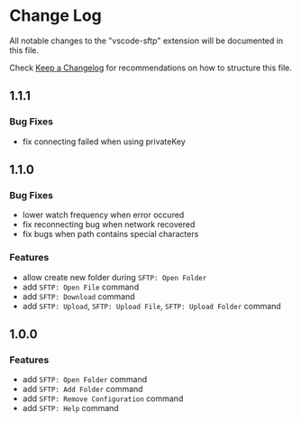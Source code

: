 # Change Log

All notable changes to the "vscode-sftp" extension will be documented in this file.

Check [Keep a Changelog](http://keepachangelog.com/) for recommendations on how to structure this file.

## 1.1.1

### Bug Fixes

* fix connecting failed when using privateKey

## 1.1.0

### Bug Fixes

* lower watch frequency when error occured
* fix reconnecting bug when network recovered
* fix bugs when path contains special characters

### Features

* allow create new folder during `SFTP: Open Folder`
* add `SFTP: Open File` command
* add `SFTP: Download` command
* add `SFTP: Upload`, `SFTP: Upload File`, `SFTP: Upload Folder` command

## 1.0.0

### Features

* add `SFTP: Open Folder` command
* add `SFTP: Add Folder` command
* add `SFTP: Remove Configuration` command
* add `SFTP: Help` command
